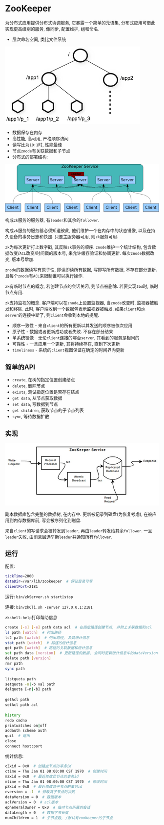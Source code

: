 # ZooKeeper

为分布式应用提供分布式协调服务, 它暴露一个简单的元语集, 分布式应用可借此实现更高级别的服务, 像同步, 配置维护, 组和命名.

* 层次命名空间, 类比文件系统

![zknamespace](../images/zk/zknamespace.jpg)

* 数据保存在内存
* 高性能, 高可用, 严格顺序访问
* 读写比为`10:1`时, 性能最佳
* 节点`znode`有关联数据和子节点
* 分布式的部署结构:

![zkservice](../images/zk/zkservice.jpg)

构成`zk`服务的服务器, 有`leader`和其余的`follower`.

构成`zk`服务的服务器必须知道彼此, 他们维护一个在内存中的状态镜像, 以及在持久设备的事务日志和快照. 只要主服务器可用, 则`zk`服务可用.

`zk`为每次更新打上数字戳, 其反映`zk`事务的顺序. `znode`维护一个统计结构, 包含数据改变/`ACL`改变/时间戳的版本号, 来允许缓存验证和协调更新. 每次`znode`数据改变, 版本号增加.

`znode`的数据读写有原子性, 即读即读所有数据, 写即写所有数据, 不存在部分更新. 且每个`znode`有`ACL`来限制谁可以执行操作.

`zk`有临时节点的概念, 若创建节点的会话关闭, 则节点被删除. 若要实现`tbd`时, 临时节点有用.

`zk`支持监视的概念. 客户端可以在`znode`上设置监视器, 当`znode`改变时, 监视器被触发和移除. 此时, 客户端收到一个数据包表示监视器被触发. 如果`client`和`zk server`的连接中断了, 则`client`会收到本地的提醒.

* 顺序一致性 - 来自`client`的所有更新以其发送的顺序被依次应用
* 原子性 - 数据或者更新成功或者失败. 不存在部分结果
* 单系统镜像 - 无论`client`连接的哪台`server`, 其看到的服务是相同的
* 可靠性 - 一旦应用一个更新, 其将持续存在, 直到下次更新
* `timeliness` - 系统的`client`视图保证在确定的时间界内更新

## 简单的API

* `create`, 在树的指定位置创建结点
* `delete`, 删除节点
* `exists`, 测试指定位置是否存在结点
* `get data`, 从节点获取数据
* `set data`, 写数据到节点
* `get children`, 获取节点的子节点列表
* `sync`, 等待数据扩散

## 实现

![zkcomponents](../images/zk/zkcomponents.jpg)

副本数据库包含完整的数据树, 在内存中. 更新被记录到磁盘(为恢复考虑), 在被应用到内存数据库前, 写会被序列化到磁盘.

来自`client`的写请求会被转发到`leader`, 再由`leader`转发给其余`follower`. 一旦`leader`失败, 由消息层选举新`leader`并通知所有`follower`.

## 运行

配置:

```sh
tickTime=2000
dataDir=/var/lib/zookeeper  # 保证目录可写
clientPort=2181
```

运行: `bin/zkServer.sh start|stop`

连接: `bin/zkCli.sh -server 127.0.0.1:2181`

`zkshell`: `help`打印帮助信息

```sh
create [-s] [-e] path data acl  # 在指定路径创建节点, 并附上关联数据和acl
ls path [watch]  # 列出路径
ls2 path [watch]  # 列出路径, 及其统计信息
stat path [watch]  # 路径的统计信息
get path [watch]  # 路径的关联数据和统计信息
set path data [version]  # 更新路径的数据, 会同时更新统计信息中的dataVersion
delete path [version]
rmr path
sync path

listquota path
setquota -n|-b val path
delquota [-n|-b] path

getAcl path
setAcl path acl

history 
redo cmdno
printwatches on|off
addauth scheme auth
quit  # 退出
close 
connect host:port
```

统计信息:

```sh
cZxid = 0x0  # 创建此节点的事务id
ctime = Thu Jan 01 08:00:00 CST 1970  # 创建时间
mZxid = 0x0  # 最近修改此节点的事务id
mtime = Thu Jan 01 08:00:00 CST 1970  # 修改时间
pZxid = 0x0  # 最近修改其子节点的事务id
cversion = -1  # 修改其子节点的次数
dataVersion = 0  # 数据版本
aclVersion = 0  # acl版本
ephemeralOwner = 0x0  # 临时节点所属的会话
dataLength = 0   # 数据字节长度
numChildren = 1  # 子节点数, /默认有zookeeper的子节点
```